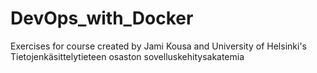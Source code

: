 # DevOps_with_Docker
Exercises for course created by Jami Kousa and University of Helsinki's Tietojenkäsittelytieteen osaston sovelluskehitysakatemia
